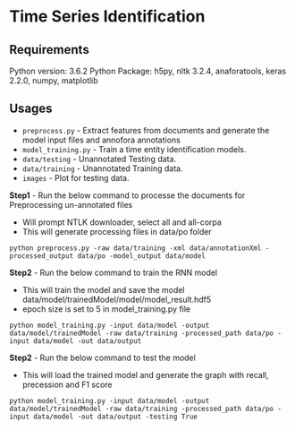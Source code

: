 # Time Series Identification

## Requirements
Python version: 3.6.2
Python Package: h5py, nltk 3.2.4, anaforatools, keras 2.2.0, numpy, matplotlib


## Usages

* `preprocess.py` - Extract features from documents and generate the model input files and annofora annotations
* `model_training.py` - Train a time entity identification models.
* `data/testing` - Unannotated Testing data.
* `data/training` - Unannotated Training data.
* `images` - Plot for testing data.


**Step1** - Run the below command to processe the documents for Preprocessing un-annotated files
* Will prompt NTLK downloader, select all and all-corpa
* This will generate processing files in data/po folder
```
python preprocess.py -raw data/training -xml data/annotationXml -processed_output data/po -model_output data/model
```

**Step2** - Run the below command to train the RNN model
* This will train the model and save the model data/model/trainedModel/model/model_result.hdf5
* epoch size is set to 5 in model_training.py file
```
python model_training.py -input data/model -output data/model/trainedModel -raw data/training -processed_path data/po -input data/model -out data/output
```

**Step2** - Run the below command to test the model
* This will load the trained model and generate the graph with recall, precession and F1 score
```
python model_training.py -input data/model -output data/model/trainedModel -raw data/training -processed_path data/po -input data/model -out data/output -testing True
```
